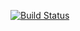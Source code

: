 [![Build Status](https://travis-ci.org/pawlodkowski/example_continuous_integration.svg?branch=master)](https://travis-ci.org/pawlodkowski/example_continuous_integration)
